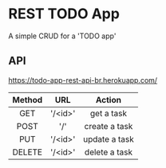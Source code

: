# REST TODO App

A simple CRUD for a 'TODO app'

## API

https://todo-app-rest-api-br.herokuapp.com/


| Method |    URL    |     Action    |
|:------:|:---------:|:-------------:|
| GET    | '/\<id\>' |   get a task  |
| POST   |    '/'    | create a task |
| PUT    | '/\<id\>' | update a task |
| DELETE | '/\<id\>' | delete a task |
